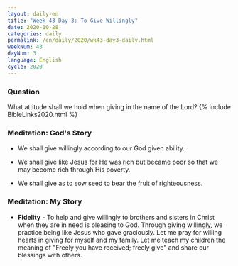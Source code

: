 ```yaml
---
layout: daily-en
title: "Week 43 Day 3: To Give Willingly"
date: 2020-10-28 
categories: daily
permalink: /en/daily/2020/wk43-day3-daily.html
weekNum: 43
dayNum: 3
language: English
cycle: 2020
---
```

### Question     
What attitude shall we hold when giving in the name of the Lord?
{% include BibleLinks2020.html %} 

### Meditation: God's Story   
+ We shall give willingly according to our God given ability. 

+ We shall give like Jesus for He was rich but became poor so that we may become rich through His poverty. 

+ We shall give as to sow seed to bear the fruit of righteousness. 

### Meditation: My Story   
+ **Fidelity** - To help and give willingly to brothers and sisters in Christ when they are in need is pleasing to God. Through giving willingly, we practice being like Jesus who gave graciously. Let me pray for willing hearts in giving for myself and my family. Let me teach my children the meaning of "Freely you have received; freely give" and share our blessings with others.  
